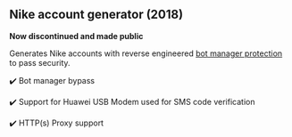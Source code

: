 ## Nike account generator (2018)

**Now discontinued and made public**

Generates Nike accounts with reverse engineered [bot manager protection](https://www.akamai.com/uk/en/products/security/bot-manager.jsp) to pass security.



✔️ Bot manager bypass

✔️ Support for Huawei USB Modem used for SMS code verification

✔️ HTTP(s) Proxy support
